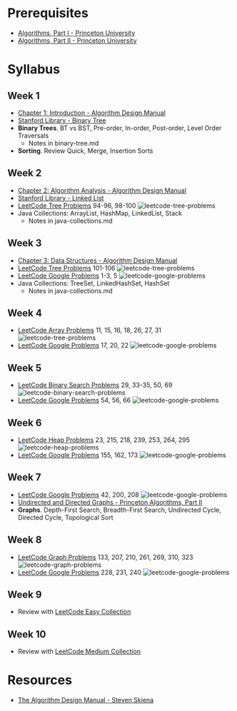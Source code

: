 # Prerequisites
* [Algorithms, Part I - Princeton University](https://www.coursera.org/learn/algorithms-part1)
* [Algorithms, Part II - Princeton University](https://www.coursera.org/learn/algorithms-part2)
# Syllabus
## Week 1
* [Chapter 1: Introduction - Algorithm Design Manual](https://www.amazon.com/Algorithm-Design-Manual-Steven-Skiena/dp/1849967202/)
* [Stanford Library - Binary Tree](http://cslibrary.stanford.edu/110/BinaryTrees.html)
* **Binary Trees**. BT vs BST, Pre-order, In-order, Post-order, Level Order Traversals
	* Notes in binary-tree.md
* **Sorting**. Review Quick, Merge, Insertion Sorts
## Week 2
* [Chapter 2: Algorithm Analysis - Algorithm Design Manual](https://www.amazon.com/Algorithm-Design-Manual-Steven-Skiena/dp/1849967202/)
* [Stanford Library - Linked List](http://cslibrary.stanford.edu/103/LinkedListBasics.pdf)
* [LeetCode Tree Problems](https://leetcode.com/tag/tree/) 94-96, 98-100
![leetcode-tree-problems](https://github.com/jguamie/practice-problems/blob/master/images/leetcode-tree.png)
* Java Collections: ArrayList, HashMap, LinkedList, Stack
	* Notes in java-collections.md
## Week 3
* [Chapter 3: Data Structures - Algorithm Design Manual](https://www.amazon.com/Algorithm-Design-Manual-Steven-Skiena/dp/1849967202/)
* [LeetCode Tree Problems](https://leetcode.com/tag/tree/) 101-106
![leetcode-tree-problems](https://github.com/jguamie/practice-problems/blob/master/images/leetcode-tree-2.png)
* [LeetCode Google Problems](https://leetcode.com/company/google/) 1-3, 5
![leetcode-google-problems](https://github.com/jguamie/practice-problems/blob/master/images/leetcode-google.png)
* Java Collections: TreeSet, LinkedHashSet, HashSet
	* Notes in java-collections.md
## Week 4
* [LeetCode Array Problems](https://leetcode.com/tag/array/) 11, 15, 16, 18, 26, 27, 31
![leetcode-tree-problems](https://github.com/jguamie/practice-problems/blob/master/images/leetcode-array.png)
* [LeetCode Google Problems](https://leetcode.com/problemset/top-google-questions/) 17, 20, 22
![leetcode-google-problems](https://github.com/jguamie/practice-problems/blob/master/images/leetcode-google-2.png)
## Week 5
* [LeetCode Binary Search Problems](https://leetcode.com/tag/binary-search/) 29, 33-35, 50, 69
![leetcode-binary-search-problems](https://github.com/jguamie/practice-problems/blob/master/images/leetcode-binary-search.png)
* [LeetCode Google Problems](https://leetcode.com/problemset/top-google-questions/) 54, 56, 66
![leetcode-google-problems](https://github.com/jguamie/practice-problems/blob/master/images/leetcode-google-3.png)
## Week 6
* [LeetCode Heap Problems](https://leetcode.com/tag/heap/) 23, 215, 218, 239, 253, 264, 295
![leetcode-heap-problems](https://github.com/jguamie/practice-problems/blob/master/images/leetcode-heap.png)
* [LeetCode Google Problems](https://leetcode.com/problemset/top-google-questions/) 155, 162, 173
![leetcode-google-problems](https://github.com/jguamie/practice-problems/blob/master/images/leetcode-google-4.png)
## Week 7
* [LeetCode Google Problems](https://leetcode.com/problemset/top-google-questions/) 42, 200, 208
![leetcode-google-problems](https://github.com/jguamie/practice-problems/blob/master/images/leetcode-google-5.png)
* [Undirected and Directed Graphs - Princeton Algorithms, Part II](https://www.coursera.org/learn/algorithms-part2)
* **Graphs**. Depth-First Search, Breadth-First Search, Undirected Cycle, Directed Cycle, Topological Sort
## Week 8
* [LeetCode Graph Problems](https://leetcode.com/tag/graph/) 133, 207, 210, 261, 269, 310, 323
![leetcode-graph-problems](https://github.com/jguamie/practice-problems/blob/master/images/leetcode-graph.png)
* [LeetCode Google Problems](https://leetcode.com/problemset/top-google-questions/) 228, 231, 240
![leetcode-google-problems](https://github.com/jguamie/practice-problems/blob/master/images/leetcode-google-6.png)
## Week 9
* Review with [LeetCode Easy Collection](https://leetcode.com/explore/featured/card/top-interview-questions-easy/)
## Week 10
* Review with [LeetCode Medium Collection](https://leetcode.com/explore/interview/card/top-interview-questions-medium/)
# Resources
* [The Algorithm Design Manual - Steven Skiena](https://www.amazon.com/Algorithm-Design-Manual-Steven-Skiena/dp/1849967202/)
